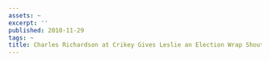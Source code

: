 ```yaml
---
assets: ~
excerpt: ''
published: 2010-11-29
tags: ~
title: Charles Richardson at Crikey Gives Leslie an Election Wrap Shout
---
```

